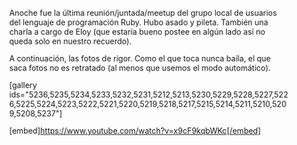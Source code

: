 <html><body><p>Anoche fue la última reunión/juntada/meetup del grupo local de usuarios del lenguaje de programación Ruby. Hubo asado y pileta. También una charla a cargo de Eloy (que estaría bueno postee en algún lado así no queda solo en nuestro recuerdo).



A continuación, las fotos de rigor. Como el que toca nunca baila, el que saca fotos no es retratado (al menos que usemos el modo automático).



[gallery ids="5236,5235,5234,5233,5232,5231,5212,5213,5230,5229,5228,5227,5226,5225,5224,5223,5222,5221,5220,5219,5218,5217,5215,5214,5211,5210,5209,5208,5237"]



[embed]https://www.youtube.com/watch?v=x9cF9kqbWKc[/embed]</p></body></html>